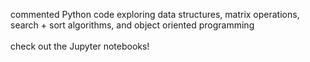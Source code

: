 commented Python code exploring data structures, matrix operations, search + sort algorithms, and object oriented programming<br><br>
check out the Jupyter notebooks!

